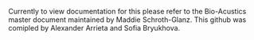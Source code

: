 Currently to view documentation for this please refer to the Bio-Acustics master document maintained by Maddie Schroth-Glanz.
This github was comipled by Alexander Arrieta and Sofia Bryukhova.
